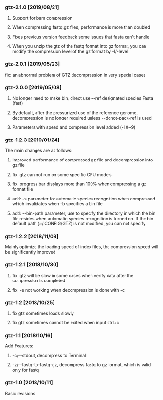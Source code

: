 
### gtz-2.1.0 [2019/08/21]

1. Support for bam compression

2. When compressing fastq.gz files, performance is more than doubled

3. Fixes previous version feedback some issues that fasta can't handle

4. When you unzip the gtz of the fastq format into gz format, you can modify the compression level of the gz format by -l/-level

### gtz-2.0.1 [2019/05/23]

fix: an abnormal problem of GTZ decompression in very special cases

### gtz-2.0.0 [2019/05/08]
1. No longer need to make bin, direct use --ref designated species Fasta (fast)

2. By default, after the pressurized use of the reference genome, decompression is no longer required unless --donot-pack-ref is used

3. Parameters with speed and compression level added (-l 0~9)

### gtz-1.2.3 [2019/01/24]

The main changes are as follows:
1. Improved performance of compressed gz file and decompression into gz file

2. fix: gtz can not run on some specific CPU models
3. fix: progress bar displays more than 100% when compressing a gz format file

4. add: -s parameter for automatic species recognition when compressed. which invalidates when -b specifies a bin file
5. add: --bin-path parameter, use to specify the directory in which the bin file resides when automatic species recognition is turned on. If the bin default path (~/.CONFIG/GTZ) is not modified, you can not specify



### gtz-1.2.2 [2018/11/09]

Mainly optimize the loading speed of index files, the compression speed will be significantly improved



### gtz-1.2.1 [2018/10/30]

1. fix: gtz will be slow in some cases when verify data after the compression is completed

2. fix: -e not working when decompression is done with -c



### gtz-1.2 [2018/10/25]

1. fix gtz sometimes loads slowly

2. fix gtz sometimes cannot be exited when input ctrl+c



### gtz-1.1 [2018/10/16]

Add Features:

1. -c/--stdout, decompress to Terminal

2. -z/--fastq-to-fastq-gz, decompress fastq to gz format, which is valid only for fastq



### gtz-1.0 [2018/10/11]

Basic revisions
